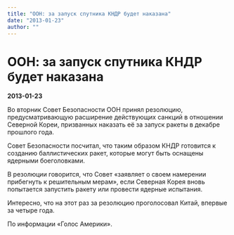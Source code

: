 ```yaml
---
title: "ООН: за запуск спутника КНДР будет наказана"
date: "2013-01-23"
author: ""
---
```


# ООН: за запуск спутника КНДР будет наказана

**2013-01-23** 

Во вторник Совет Безопасности ООН принял резолюцию, предусматривающую расширение действующих санкций в отношении Северной Кореи, призванных наказать её за запуск ракеты в декабре прошлого года.

Совет Безопасности посчитал, что таким образом КНДР готовится к созданию баллистических ракет, которые могут быть оснащены ядерными боеголовками.

 В резолюции говорится, что Совет «заявляет о своем намерении прибегнуть к решительным мерам», если Северная Корея вновь попытается запустить ракету или провести ядерные испытания.

Интересно, что на этот раз за резолюцию проголосовал Китай, впервые за четыре года.

По информации «Голос Америки».